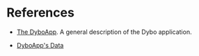 # References

* [The DyboApp](100-DyboApp). A general description of the Dybo
  application.

* [DyboApp's Data](200-DyboAppData)
